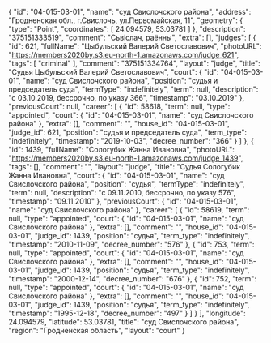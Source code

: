 {
    "id": "04-015-03-01",
    "name": "суд Свислочского района",
    "address": "Гродненская обл., г.Свислочь, ул.Первомайская, 11",
    "geometry": {
        "type": "Point",
        "coordinates": [
            24.094579,
            53.03781
        ]
    },
    "description": "375151333519",
    "comment": "Сьвіслач, раённы",
    "extra": [],
    "judges": [
        {
            "id": 621,
            "fullName": "Цыбульский Валерий Светославович",
            "photoURL": "https://members2020by.s3.eu-north-1.amazonaws.com/judge_621",
            "tags": [
                "criminal"
            ],
            "comment": "375151334764",
            "layout": "judge",
            "title": "Судья Цыбульский Валерий Светославович",
            "court": {
                "id": "04-015-03-01",
                "name": "суд Свислочского района",
                "position": "судья и председатель суда",
                "termType": "indefinitely",
                "term": null,
                "description": "c 03.10.2019, бессрочно, по указу 366",
                "timestamp": "03.10.2019"
            },
            "previousCourt": null,
            "career": [
                {
                    "id": 58618,
                    "term": null,
                    "type": "appointed",
                    "court": {
                        "id": "04-015-03-01",
                        "name": "суд Свислочского района"
                    },
                    "extra": [],
                    "comment": "",
                    "house_id": "04-015-03-01",
                    "judge_id": 621,
                    "position": "судья и председатель суда",
                    "term_type": "indefinitely",
                    "timestamp": "2019-10-03",
                    "decree_number": "366"
                }
            ]
        },
        {
            "id": 1439,
            "fullName": "Сологубик Жанна Ивановна",
            "photoURL": "https://members2020by.s3.eu-north-1.amazonaws.com/judge_1439",
            "tags": [],
            "comment": "",
            "layout": "judge",
            "title": "Судья Сологубик Жанна Ивановна",
            "court": {
                "id": "04-015-03-01",
                "name": "суд Свислочского района",
                "position": "судья",
                "termType": "indefinitely",
                "term": null,
                "description": "c 09.11.2010, бессрочно, по указу 576",
                "timestamp": "09.11.2010"
            },
            "previousCourt": {
                "id": "04-015-03-01",
                "name": "суд Свислочского района"
            },
            "career": [
                {
                    "id": 58619,
                    "term": null,
                    "type": "appointed",
                    "court": {
                        "id": "04-015-03-01",
                        "name": "суд Свислочского района"
                    },
                    "extra": [],
                    "comment": "",
                    "house_id": "04-015-03-01",
                    "judge_id": 1439,
                    "position": "судья",
                    "term_type": "indefinitely",
                    "timestamp": "2010-11-09",
                    "decree_number": "576"
                },
                {
                    "id": 753,
                    "term": null,
                    "type": "appointed",
                    "court": {
                        "id": "04-015-03-01",
                        "name": "суд Свислочского района"
                    },
                    "extra": [],
                    "comment": "",
                    "house_id": "04-015-03-01",
                    "judge_id": 1439,
                    "position": "судья",
                    "term_type": "indefinitely",
                    "timestamp": "2000-12-14",
                    "decree_number": "676"
                },
                {
                    "id": 752,
                    "term": null,
                    "type": "appointed",
                    "court": {
                        "id": "04-015-03-01",
                        "name": "суд Свислочского района"
                    },
                    "extra": [],
                    "comment": "",
                    "house_id": "04-015-03-01",
                    "judge_id": 1439,
                    "position": "судья",
                    "term_type": "indefinitely",
                    "timestamp": "1995-12-18",
                    "decree_number": "497"
                }
            ]
        }
    ],
    "longitude": 24.094579,
    "latitude": 53.03781,
    "title": "суд Свислочского района",
    "region": "Гродненская область",
    "layout": "court"
}